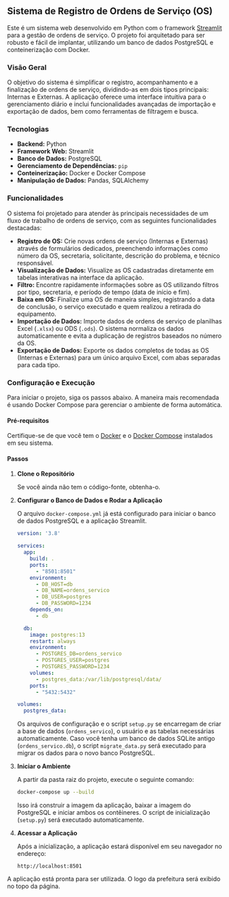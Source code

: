 ## Sistema de Registro de Ordens de Serviço (OS)

Este é um sistema web desenvolvido em Python com o framework [Streamlit](https://streamlit.io/) para a gestão de ordens de serviço. O projeto foi arquitetado para ser robusto e fácil de implantar, utilizando um banco de dados PostgreSQL e conteinerização com Docker.

### Visão Geral

O objetivo do sistema é simplificar o registro, acompanhamento e a finalização de ordens de serviço, dividindo-as em dois tipos principais: Internas e Externas. A aplicação oferece uma interface intuitiva para o gerenciamento diário e inclui funcionalidades avançadas de importação e exportação de dados, bem como ferramentas de filtragem e busca.

### Tecnologias

  * **Backend:** Python
  * **Framework Web:** Streamlit
  * **Banco de Dados:** PostgreSQL
  * **Gerenciamento de Dependências:** `pip`
  * **Conteinerização:** Docker e Docker Compose
  * **Manipulação de Dados:** Pandas, SQLAlchemy

### Funcionalidades

O sistema foi projetado para atender às principais necessidades de um fluxo de trabalho de ordens de serviço, com as seguintes funcionalidades destacadas:

  * **Registro de OS:** Crie novas ordens de serviço (Internas e Externas) através de formulários dedicados, preenchendo informações como número da OS, secretaria, solicitante, descrição do problema, e técnico responsável.
  * **Visualização de Dados:** Visualize as OS cadastradas diretamente em tabelas interativas na interface da aplicação.
  * **Filtro:** Encontre rapidamente informações sobre as OS utilizando filtros por tipo, secretaria, e período de tempo (data de início e fim).
  * **Baixa em OS:** Finalize uma OS de maneira simples, registrando a data de conclusão, o serviço executado e quem realizou a retirada do equipamento.
  * **Importação de Dados:** Importe dados de ordens de serviço de planilhas Excel (`.xlsx`) ou ODS (`.ods`). O sistema normaliza os dados automaticamente e evita a duplicação de registros baseados no número da OS.
  * **Exportação de Dados:** Exporte os dados completos de todas as OS (Internas e Externas) para um único arquivo Excel, com abas separadas para cada tipo.

### Configuração e Execução

Para iniciar o projeto, siga os passos abaixo. A maneira mais recomendada é usando Docker Compose para gerenciar o ambiente de forma automática.

#### Pré-requisitos

Certifique-se de que você tem o [Docker](https://docs.docker.com/get-docker/) e o [Docker Compose](https://docs.docker.com/compose/install/) instalados em seu sistema.

#### Passos

1.  **Clone o Repositório**

    Se você ainda não tem o código-fonte, obtenha-o.

2.  **Configurar o Banco de Dados e Rodar a Aplicação**

    O arquivo `docker-compose.yml` já está configurado para iniciar o banco de dados PostgreSQL e a aplicação Streamlit.

    ```yaml
    version: '3.8'

    services:
      app:
        build: .
        ports:
          - "8501:8501"
        environment:
          - DB_HOST=db
          - DB_NAME=ordens_servico
          - DB_USER=postgres
          - DB_PASSWORD=1234
        depends_on:
          - db

      db:
        image: postgres:13
        restart: always
        environment:
          - POSTGRES_DB=ordens_servico
          - POSTGRES_USER=postgres
          - POSTGRES_PASSWORD=1234
        volumes:
          - postgres_data:/var/lib/postgresql/data/
        ports:
          - "5432:5432"

    volumes:
      postgres_data:
    ```

    Os arquivos de configuração e o script `setup.py` se encarregam de criar a base de dados (`ordens_servico`), o usuário e as tabelas necessárias automaticamente. Caso você tenha um banco de dados SQLite antigo (`ordens_servico.db`), o script `migrate_data.py` será executado para migrar os dados para o novo banco PostgreSQL.

3.  **Iniciar o Ambiente**

    A partir da pasta raiz do projeto, execute o seguinte comando:

    ```bash
    docker-compose up --build
    ```

    Isso irá construir a imagem da aplicação, baixar a imagem do PostgreSQL e iniciar ambos os contêineres. O script de inicialização (`setup.py`) será executado automaticamente.

4.  **Acessar a Aplicação**

    Após a inicialização, a aplicação estará disponível em seu navegador no endereço:

    `http://localhost:8501`

A aplicação está pronta para ser utilizada. O logo da prefeitura será exibido no topo da página.
